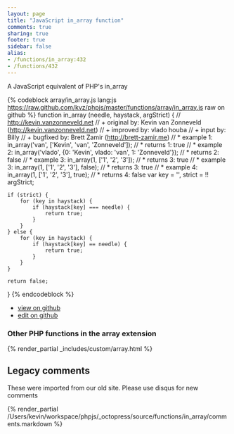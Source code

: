 ```yaml
---
layout: page
title: "JavaScript in_array function"
comments: true
sharing: true
footer: true
sidebar: false
alias:
- /functions/in_array:432
- /functions/432
---
```

<!-- Generated by Rakefile:build -->
A JavaScript equivalent of PHP's in_array

{% codeblock array/in_array.js lang:js https://raw.github.com/kvz/phpjs/master/functions/array/in_array.js raw on github %}
function in_array (needle, haystack, argStrict) {
    // http://kevin.vanzonneveld.net
    // +   original by: Kevin van Zonneveld (http://kevin.vanzonneveld.net)
    // +   improved by: vlado houba
    // +   input by: Billy
    // +   bugfixed by: Brett Zamir (http://brett-zamir.me)
    // *     example 1: in_array('van', ['Kevin', 'van', 'Zonneveld']);
    // *     returns 1: true
    // *     example 2: in_array('vlado', {0: 'Kevin', vlado: 'van', 1: 'Zonneveld'});
    // *     returns 2: false
    // *     example 3: in_array(1, ['1', '2', '3']);
    // *     returns 3: true
    // *     example 3: in_array(1, ['1', '2', '3'], false);
    // *     returns 3: true
    // *     example 4: in_array(1, ['1', '2', '3'], true);
    // *     returns 4: false
    var key = '',
        strict = !! argStrict;

    if (strict) {
        for (key in haystack) {
            if (haystack[key] === needle) {
                return true;
            }
        }
    } else {
        for (key in haystack) {
            if (haystack[key] == needle) {
                return true;
            }
        }
    }

    return false;
}
{% endcodeblock %}

 - [view on github](https://github.com/kvz/phpjs/blob/master/functions/array/in_array.js)
 - [edit on github](https://github.com/kvz/phpjs/edit/master/functions/array/in_array.js)

### Other PHP functions in the array extension
{% render_partial _includes/custom/array.html %}
## Legacy comments
These were imported from our old site. Please use disqus for new comments
<div style="overflow-y: scroll; height: 500px;">
{% render_partial /Users/kevin/workspace/phpjs/_octopress/source/functions/in_array/comments.markdown %}
</div>

